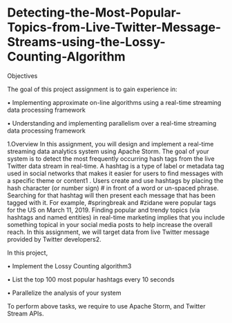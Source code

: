 # Detecting-the-Most-Popular-Topics-from-Live-Twitter-Message-Streams-using-the-Lossy-Counting-Algorithm 

Objectives

The goal of this project assignment is to gain experience in:

• Implementing approximate on-line algorithms using a real-time streaming data processing framework

• Understanding and implementing parallelism over a real-time streaming data processing framework

1.Overview
In this assignment, you will design and implement a real-time streaming data analytics system using Apache Storm. The goal of your system is to detect the most frequently
occurring hash tags from the live Twitter data stream in real-time. A hashtag is a type of label or metadata tag used in social networks that makes it easier for
users to find messages with a specific theme or content1 . Users create and use hashtags by placing the hash character (or number sign) # in front of a word or un-spaced phrase.
Searching for that hashtag will then present each message that has been tagged with it. For example, #springbreak and #zidane were popular tags for the US on March 11, 2019.
Finding popular and trendy topics (via hashtags and named entities) in real-time marketing implies that you include something topical in your social media posts to help increase the overall reach. In this assignment, we will target data from live Twitter message provided by Twitter developers2.

In this project, 

• Implement the Lossy Counting algorithm3

• List the top 100 most popular hashtags every 10 seconds

• Parallelize the analysis of your system

To perform above tasks, we require to use Apache Storm, and Twitter Stream APIs.

